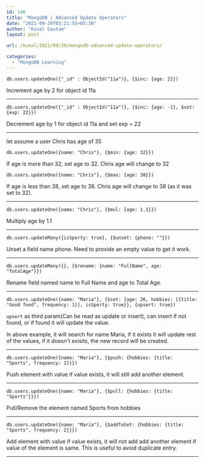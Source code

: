 ```yaml
---
id: 146
title: "MongoDB | Advanced Update Operators"
date: "2021-09-29T03:21:55+05:30"
author: "Kunal Gautam"
layout: post

url: /kunal/2021/09/29/mongodb-advanced-update-operators/

categories:
  - "MongoDB Learning"
---
```


```
db.users.updateOne({"_id" : ObjectId("11a")}, {$inc: {age: 2}})
```

Increment age by 2 for object id 11a

---

```
db.users.updateOne({"_id" : ObjectId("11a")}, {$inc: {age: -1}, $set: {exp: 22}})
```

Decrement age by 1 for object id 11a and set exp = 22

---

let assume a user Chris has age of 35

```
db.users.updateOne({name: "Chris"}, {$min: {age: 32}})
```

If age is more than 32, set age to 32. Chris age will change to 32

```
db.users.updateOne({name: "Chris"}, {$max: {age: 38}})
```

If age is less than 38, set age to 38. Chris age will change to 38 (as it was set to 32).

---

```
db.users.updateOne({name: "Chris"}, {$mul: {age: 1.1}})
```

Multiply age by 1.1

---

```
db.users.updateMany({isSporty: true}, {$unset: {phone: ""}})
```

Unset a field name phone. Need to provide an empty value to get it work.

---

```
db.users.updateMany({}, {$rename: {name: "FullName", age: "TotalAge"}})
```

Rename field named name to Full Name and age to Total Age.

---

```
db.users.updateOne({name: "Maria"}, {$set: {age: 26, hobbies: [{title: "Good food", frequency: 1}], isSporty: true}}, {upsert: true})
```

`upsert` as third param(Can be read as update or insert), can insert if not found, or if found it will update the value.

In above example, it will search for name Maria, if it exists it will update rest of the values, if it doesn't exisits, the new record will be created.

---

```
db.users.updateOne({name: "Maria"}, {$push: {hobbies: {title: "Sports", frequency: 2}}})
```

Push element with value if value exists, it will still add another element.

---

```
db.users.updateOne({name: "Maria"}, {$pull: {hobbies: {title: "Sports"}}})
```

Pull/Remove the element named Sports from hobbies

---

```
db.users.updateOne({name: "Maria"}, {$addToSet: {hobbies: {title: "Sports", frequency: 2}}})
```

Add element with value if value exists, it will not add add another element if value of the element is same. This is useful to avoid duplicate entry.

---
